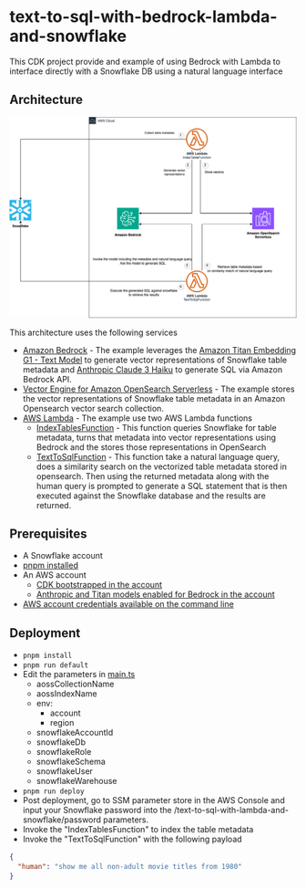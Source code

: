 # text-to-sql-with-bedrock-lambda-and-snowflake
This CDK project provide and example of using Bedrock with Lambda to interface directly with a Snowflake DB using a natural language interface

## Architecture

![architecture.drawio.png](images%2Farchitecture.drawio.png)

This architecture uses the following services

* [Amazon Bedrock](https://aws.amazon.com/bedrock/) - The example leverages the [Amazon Titan Embedding G1 - Text Model](https://docs.aws.amazon.com/bedrock/latest/userguide/titan-embedding-models.html) to generate vector representations of Snowflake table metadata and [Anthropic Claude 3 Haiku](https://docs.aws.amazon.com/bedrock/latest/userguide/model-parameters-anthropic-claude-messages.html) to generate SQL via Amazon Bedrock API.
* [Vector Engine for Amazon OpenSearch Serverless](https://aws.amazon.com/opensearch-service/serverless-vector-engine/) - The example stores the vector representations of Snowflake table metadata in an Amazon Opensearch vector search collection.
* [AWS Lambda](https://aws.amazon.com/lambda/) - The example use two AWS Lambda functions
  * [IndexTablesFunction](packages%2Finfrastructure%2Fsrc%2Fruntime%2Fhandlers%2FIndexTables.ts) - This function queries Snowflake for table metadata, turns that metadata into vector representations using Bedrock and the stores those representations in OpenSearch
  * [TextToSqlFunction](packages%2Finfrastructure%2Fsrc%2Fruntime%2Fhandlers%2FTextToSql.ts) - This function take a natural language query, does a similarity search on the vectorized table metadata stored in opensearch. Then using the returned metadata along with the human query is prompted to generate a SQL statement that is then executed against the Snowflake database and the results are returned.


## Prerequisites

* A Snowflake account
* [pnpm installed](https://pnpm.io/installation)
* An AWS account
  * [CDK bootstrapped in the account](https://docs.aws.amazon.com/cdk/v2/guide/bootstrapping.html)
  * [Anthropic and Titan models enabled for Bedrock in the account](https://docs.aws.amazon.com/bedrock/latest/userguide/model-access.html)
* [AWS account credentials available on the command line](https://docs.aws.amazon.com/cli/latest/userguide/cli-chap-authentication.html) 

## Deployment

* `pnpm install`
* `pnpm run default`
* Edit the parameters in [main.ts](packages%2Finfrastructure%2Fsrc%2Fmain.ts)
  * aossCollectionName
  * aossIndexName
  * env: 
    * account
    * region
  * snowflakeAccountId
  * snowflakeDb
  * snowflakeRole
  * snowflakeSchema
  * snowflakeUser
  * snowflakeWarehouse
* `pnpm run deploy`
* Post deployment, go to SSM parameter store in the AWS Console and input your Snowflake password into the /text-to-sql-with-lambda-and-snowflake/password parameters.
* Invoke the "IndexTablesFunction" to index the table metadata
* Invoke the "TextToSqlFunction" with the following payload
```json
{
  "human": "show me all non-adult movie titles from 1980"
} 
```
